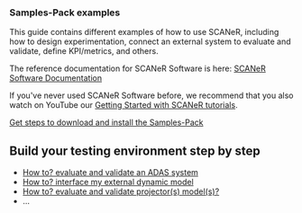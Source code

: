 ### Samples-Pack examples

This guide contains different examples of how to use SCANeR, including how to design experimentation, connect an external system to evaluate and validate, define KPI/metrics, and others.

The reference documentation for SCANeR Software is here: [SCANeR Software Documentation](https://www.avsimulation.com/)

If you've never used SCANeR Software before, we recommend that you also watch on YouTube our [Getting Started with SCANeR tutorials](https://www.youtube.com/watch?v=joE1Fi09eEY&list=PLkaKWDRLGrSacxV-4e-EmGLGHbr-w09_5).

[Get steps to download and install the Samples-Pack]()

## Build your testing environment step by step
- [How to? evaluate and validate an ADAS system]()
- [How to? interface my external dynamic model]()
- [How to? evaluate and validate projector(s) model(s)?]()
- ...
